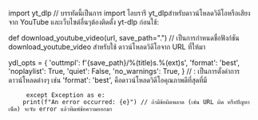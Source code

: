 import yt_dlp //  บรรทัดนี้เป็นการ import ไลบรารี yt_dlpสำหรับดาวน์โหลดวิดีโอหรือเสียงจาก YouTube และเว็บไซต์อื่นๆต้องติดตั้ง yt-dlp ก่อนใช้: 

def download_youtube_video(url, save_path=".") // เป็นการกำหนดชื่อฟังก์ชัน download_youtube_video สำหรับใช้ ดาวน์โหลดวิดีโอจาก URL ที่ให้มา

 ydl_opts = {
        'outtmpl': f'{save_path}/%(title)s.%(ext)s',
        'format': 'best',
        'noplaylist': True,
        'quiet': False,
        'no_warnings': True,
         }                      // : เป็นการตั้งค่าการดาวน์โหลดต่างๆ เช่น  'format': 'best', คือดาวน์โหลดวิดีโอคุณภาพดีที่สุดที่มี
         
         except Exception as e:
        print(f"An error occurred: {e}") // ถ้ามีข้อผิดพลาด (เช่น URL ผิด หรือปัญหาเน็ต) จะจับ error แล้วพิมพ์ข้อความออกมา
